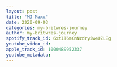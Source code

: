 ```yaml
---
layout: post
title: "MJ Maxx"
date: 2020-09-03
categories: my-britwres-journey
author: my-britwres-journey
spotify_track_id: 6xt1T6mCnNzdryiw4UZLEg
youtube_video_id: 
apple_track_id: 1000489952337
youtube_metadata: 
---
```

